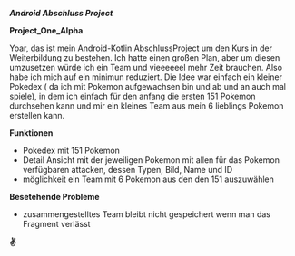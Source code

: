 ***Android Abschluss Project***

**Project_One_Alpha**

Yoar, das ist mein Android-Kotlin AbschlussProject um den Kurs in der Weiterbildung zu bestehen.
Ich hatte einen großen Plan, aber um diesen umzusetzen würde ich ein Team und
vieeeeeel mehr Zeit brauchen.
Also habe ich mich auf ein minimun reduziert.
Die Idee war einfach ein kleiner Pokedex ( da ich mit Pokemon aufgewachsen bin und ab und an auch mal spiele),
in dem ich einfach für den anfang die ersten 151 Pokemon durchsehen kann und mir ein kleines
Team aus mein 6 lieblings Pokemon erstellen kann. 

**Funktionen**

- Pokedex mit 151 Pokemon
- Detail Ansicht mit der jeweiligen Pokemon mit allen für das Pokemon verfügbaren attacken, dessen Typen, Bild, Name und ID
- möglichkeit ein Team mit 6 Pokemon aus den den 151 auszuwählen

**Besetehende Probleme**

- zusammengestelltes Team bleibt nicht gespeichert wenn man das Fragment verlässt

**✌**
